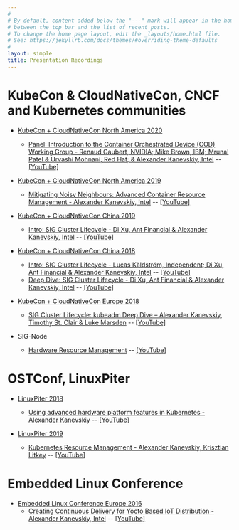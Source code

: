 ```yaml
---
#
# By default, content added below the "---" mark will appear in the home page
# between the top bar and the list of recent posts.
# To change the home page layout, edit the _layouts/home.html file.
# See: https://jekyllrb.com/docs/themes/#overriding-theme-defaults
#
layout: simple
title: Presentation Recordings
---
```


# KubeCon & CloudNativeCon, CNCF and Kubernetes communities

<div align="center"><div data-iframe-width="150" data-iframe-height="270" data-share-badge-id="8058aac3-1730-45a9-a5ef-8247af0886d7" data-share-badge-host="https://www.youracclaim.com"></div>
<div data-iframe-width="150" data-iframe-height="270" data-share-badge-id="250b9502-289c-4239-bb9e-b6f612c83a15" data-share-badge-host="https://www.youracclaim.com"></div>
<div data-iframe-width="150" data-iframe-height="270" data-share-badge-id="d63dc2e2-ddcb-4d3f-b3fa-ac4b71b5ec84" data-share-badge-host="https://www.youracclaim.com"></div>
<div data-iframe-width="150" data-iframe-height="270" data-share-badge-id="56d32778-cfe4-4988-b094-8f11ecccea88" data-share-badge-host="https://www.youracclaim.com"></div>
<script type="text/javascript" async src="//cdn.youracclaim.com/assets/utilities/embed.js"></script></div>

  - [KubeCon + CloudNativeCon North America 2020](https://events.linuxfoundation.org/kubecon-cloudnativecon-north-america/)
    - [Panel: Introduction to the Container Orchestrated Device (COD) Working Group - Renaud Gaubert, NVIDIA; Mike Brown, IBM; Mrunal Patel & Urvashi Mohnani, Red Hat; & Alexander Kanevskiy, Intel](https://sched.co/ekDv) -- [[YouTube]](https://www.youtube.com/watch?v=1k1sdf4mrpI)
  - [KubeCon + CloudNativeCon North America 2019](https://events19.linuxfoundation.org/events/kubecon-cloudnativecon-north-america-2019/)
    - [Mitigating Noisy Neighbours: Advanced Container Resource Management - Alexander Kanevskiy, Intel](https://sched.co/UabM) -- [[YouTube]](https://www.youtube.com/watch?v=9krJItZYX4U)

  - [KubeCon + CloudNativeCon China 2019](https://events19.lfasiallc.com/events/kubecon-cloudnativecon-china-2019/)
    - [Intro: SIG Cluster Lifecycle - Di Xu, Ant Financial & Alexander Kanevskiy, Intel](https://sched.co/QGOE) -- [[YouTube]](https://www.youtube.com/watch?v=RiYUNfYgR2c)

  - [KubeCon + CloudNativeCon China 2018](https://events19.lfasiallc.com/events/kubecon-cloudnativecon-china-2018/)
    - [Intro: SIG Cluster Lifecycle - Lucas Käldström, Independent; Di Xu, Ant Financial & Alexander Kanevskiy, Intel](https://sched.co/FzHx) -- [[YouTube]](https://www.youtube.com/watch?v=925v4QmEGR8)
    - [Deep Dive: SIG Cluster Lifecycle - Di Xu, Ant Financial & Alexander Kanevskiy, Intel](https://sched.co/FzI2) -- [[YouTube]](https://www.youtube.com/watch?v=gz3QfZ2fAHs)
  - [KubeCon + CloudNativeCon Europe 2018](https://events19.linuxfoundation.org/events/kubecon-cloudnativecon-europe-2018/)
    - [SIG Cluster Lifecycle: kubeadm Deep Dive – Alexander Kanevskiy, Timothy St. Clair & Luke Marsden](https://sched.co/Dro1) -- [[YouTube]](https://www.youtube.com/watch?v=3w5sZSxh4RI)

  - SIG-Node
    - [Hardware Resource Management](https://speakerdeck.com/kad/sig-node-2020-05-12-experiences-of-advanced-resource-management-in-kubernetes) -- [[YouTube]](https://www.youtube.com/watch?v=WtEb0oWwA9g)

# OSTConf, LinuxPiter

  - [LinuxPiter 2018](https://ostconf.com/en/events/11688)
    - [Using advanced hardware platform features in Kubernetes - Alexander Kanevskiy](https://ostconf.com/en/materials/2477) -- [[YouTube]](https://www.youtube.com/watch?v=NMlzN6Kein8)

  - [LinuxPiter 2019](https://ostconf.com/en/events/15266)
    - [Kubernetes Resource Management - Alexander Kanevskiy, Krisztian Litkey](https://ostconf.com/en/events/15266/materials/2670) -- [[YouTube]](https://www.youtube.com/watch?v=H7-Ayr515kQ)


# Embedded Linux Conference

  - [Embedded Linux Conference Europe 2016](http://events17.linuxfoundation.org/events/archive/2016/embedded-linux-conference-europe)
    - [Creating Continuous Delivery for Yocto Based IoT Distribution - Alexander Kanevskiy, Intel](https://sched.co/7rrB) -- [[YouTube]](https://youtu.be/pBz3fyTCQzU)
